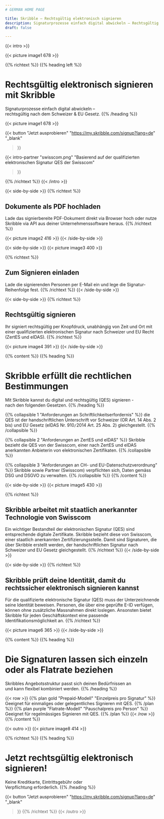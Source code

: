 ```yaml
---
# GERMAN HOME PAGE

title: Skribble – Rechtsgültig elektronisch signieren
description: Signaturprozesse einfach digital abwickeln – Rechtsgültig nach dem Schweizer & EU-Gesetz.
draft: false

---
```



[//]: # (--------------------------------------------------------------------------------------------------------------)

{{< intro >}}
<div class="hide-for-mobile">
  {{< picture image1 678 >}}
</div>

{{% richtext %}}
{{% heading left %}}
# Rechtsgültig elektronisch signieren mit Skribble
Signaturprozesse einfach digital abwickeln – <br class="hide-for-mobile">rechtsgültig nach dem Schweizer & EU Gesetz.
{{% /heading %}}

<div class="hide-for-desktop">
  {{< picture image1 678 >}}
</div>

{{< button
  "Jetzt ausprobieren"
  "https://my.skribble.com/signup?lang=de"
  "_blank"
>}}

{{< intro-partner
  "swisscom.png"
  "Basierend auf der qualifizierten elektronischen Signatur QES der Swisscom"
>}}

{{% /richtext %}}
{{< /intro >}}

[//]: # (--------------------------------------------------------------------------------------------------------------)

{{< side-by-side >}}
{{% richtext %}}
## Dokumente als PDF hochladen
Lade das signierbereite PDF-Dokument direkt via Browser hoch oder nutze Skribble via API aus deiner Unternehmenssoftware heraus.
{{% /richtext %}}

{{< picture image2 416 >}}
{{< /side-by-side >}}

[//]: # (--------------------------------------------------------------------------------------------------------------)

{{< side-by-side >}}
{{< picture image3 400 >}}

{{% richtext %}}
## Zum Signieren einladen
Lade die signierenden Personen per E-Mail ein und lege die Signatur-Reihenfolge fest.
{{% /richtext %}}
{{< /side-by-side >}}

[//]: # (--------------------------------------------------------------------------------------------------------------)

{{< side-by-side >}}
{{% richtext %}}
## Rechtsgültig signieren
Ihr signiert rechtsgültig per Knopfdruck, unabhängig von Zeit und Ort mit einer qualifizierten elektronischen Signatur nach Schweizer und EU Recht (ZertES und eIDAS).
{{% /richtext %}}

{{< picture image4 391 >}}
{{< /side-by-side >}}

[//]: # (--------------------------------------------------------------------------------------------------------------)

{{% content %}}
{{% heading %}}
# Skribble erfüllt die rechtlichen Bestimmungen
Mit Skribble kannst du digital und rechtsgültig (QES) signieren - <br class="hide-for-mobile">nach den folgenden Gesetzen.
{{% /heading %}}

{{% collapsible 1 "Anforderungen an Schriftlichkeitserfordernis" %}}
die QES ist der handschriftlichen Unterschrift vor Schweizer (OR Art. 14 Abs. 2 bis) und EU Gesetz (eIDAS Nr. 910`/`2014 Art. 25 Abs. 2) gleichgestellt.
{{% /collapsible %}}

{{% collapsible 2 "Anforderungen an ZertES und eIDAS" %}}
Skribble bezieht die QES von der Swisscom, einer nach ZertES und eIDAS anerkannten Anbieterin von elektronischen Zertifikaten.
{{% /collapsible %}}

{{% collapsible 3 "Anforderungen an CH- und EU-Datenschutzverordnung" %}}
Skribble sowie Partner (Swisscom) verpflichten sich, Daten gemäss DSG und DSGVO zu verwalten.
{{% /collapsible %}}
{{% /content %}}

[//]: # (--------------------------------------------------------------------------------------------------------------)

{{< side-by-side >}}
{{< picture image5 430 >}}

{{% richtext %}}
## Skribble arbeitet mit staatlich anerkannter Technologie von Swisscom
Ein wichtiger Bestandteil der elektronischen Signatur (QES) sind entsprechende digitale Zertifikate. Skribble bezieht diese von Swisscom, einer staatlich anerkannten Zertifizierungsstelle. Damit sind Signaturen, die über Skribble erstellt werden, der handschriftlichen Signatur nach Schweizer und EU Gesetz gleichgestellt.
{{% /richtext %}}
{{< /side-by-side >}}

[//]: # (--------------------------------------------------------------------------------------------------------------)

{{< side-by-side >}}
{{% richtext %}}
## Skribble prüft deine Identität, damit du rechtssicher elektronisch signieren kannst
Für die qualifizierte elektronische Signatur (QES) muss der Unterzeichnende seine Identität beweisen. Personen, die über eine geprüfte E-ID verfügen, können ohne zusätzliche Massnahmen direkt loslegen. Ansonsten bietet Skribble für jeden Geschäftskontext eine passende Identifikationsmöglichkeit an.
{{% /richtext %}}

{{< picture image6 365 >}}
{{< /side-by-side >}}

[//]: # (--------------------------------------------------------------------------------------------------------------)

{{% content %}}
{{% heading %}}
# Die Signaturen lassen sich einzeln <br class="hide-for-mobile">oder als Flatrate beziehen
Skribbles Angebotsstruktur passt sich deinen Bedürfnissen an <br class="hide-for-mobile">und kann flexibel kombiniert werden.
{{% /heading %}}

{{< row >}}
{{% plan gold "Prepaid-Modell" "Einzelpreis pro Signatur" %}}
Geeignet für einmaliges oder gelegentliches Signieren mit QES.
{{% /plan %}}
{{% plan purple "Flatrate-Modell" "Pauschalpreis pro Person" %}}
Geeignet für regelmässiges Signieren mit QES.
{{% /plan %}}
{{< /row >}}
{{% /content %}}

[//]: # (--------------------------------------------------------------------------------------------------------------)

{{< outro >}}
{{< picture image8 414 >}}

{{% richtext %}}
{{% heading %}}
# Jetzt rechtsgültig elektronisch signieren!
Keine Kreditkarte, Eintrittsgebühr oder <br class="hide-for-mobile">Verpflichtung erforderlich.
{{% /heading %}}

{{< button
  "Jetzt ausprobieren"
  "https://my.skribble.com/signup?lang=de"
  "_blank"
>}}
{{% /richtext %}}
{{< /outro >}}